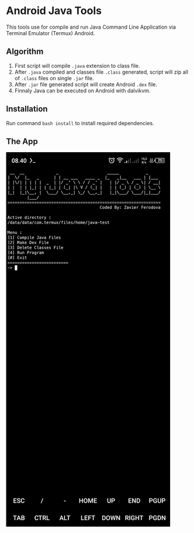 # Android Java Tools

This tools use for compile and run Java Command Line Application via Terminal Emulator (Termux) Android.

## Algorithm
1. First script will compile `.java` extension to class file.
2. After `.java` compiled and classes file `.class` generated, script will zip all of `.class` files on single `.jar` file.
3. After `.jar` file generated script will create Android `.dex` file.
4. Finnaly Java can be executed on Android with dalvikvm.

## Installation
Run command `bash install` to install required dependencies.

## The App

![Screenshoot](https://github.com/zavierferodova/Android-Java-Tools/blob/master/media/Screenshot.jpg?raw=true)
